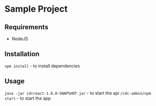 # Sample Project

## Requirements
* NodeJS

## Installation
`npm install` - to install dependencies

## Usage
`java -jar cdcreact-1.0.0-SNAPSHOT.jar` - to start the api
`/cdc-admin/npm start` - to start the app
